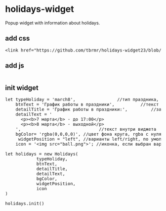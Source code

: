 # holidays-widget
Popup widget with information about holidays.

<h2>add css</h2>
<pre>&lt;link href="https://github.com/tbrmr/holidays-widget23/blob/main/css/holidays.css" rel="stylesheet"&gt;</pre>

<h2>add js</h2>
<pre><script src="https://github.com/tbrmr/holidays-widget23/blob/main/scripts/holidays.js"></script></pre>

<h2>init widget</h2>

<pre>let typeHoliday = 'march8',				//тип праздника, из доступного: новый год (newYear) и 8 марта (march8). "custom" - можно использовать свою иконку. 
    btnText = 'График работы в праздники',	        //текст на кнопке
    detailTitle = 'График работы в праздники:',	        //заголовк внутри виджета
    detailText = '								
      &lt;p&gt;&lt;b&gt;7 марта&lt;/b&gt; - до 17:00&lt;/p&gt;
      &lt;p&gt;&lt;b&gt;8 марта&lt;/b&gt; - выходной&lt;/p&gt;
    ',						        //текст внутри виджета
    bgColor= 'rgba(0,0,0,0)', //цвет фона круга, rgba с нулями - для прозрачности
     widgetPosition = "left", //варианты left/right, по умолчанию right
    icon = '&lt;img src="ball.png"&gt;'; //иконка, если выбран вариант custom
    
let holidays = new Holidays(
            typeHoliday,
            btnText,
            detailTitle,
            detailText,
            bgColor,
            widgetPosition,
            icon
)

holidays.init()</pre>
